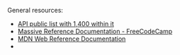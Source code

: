 General resources:

-  [API public list with 1,400 within it](https://publicapis.dev/)
-  [Massive Reference Documentation - FreeCodeCamp](https://devdocs.io/)
-  [MDN Web Reference Documentation](https://developer.mozilla.org/en-US/docs/Web)
-  